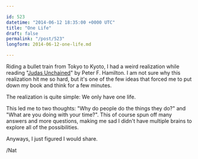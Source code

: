 ```yaml
---

id: 523
datetime: "2014-06-12 18:35:00 +0000 UTC"
title: "One Life"
draft: false
permalink: "/post/523"
longform: 2014-06-12-one-life.md

---
```


Riding a bullet train from Tokyo to Kyoto, I had a weird realization while reading "[Judas Unchained](https://www.goodreads.com/book/show/45244.Judas_Unchained)" by Peter F. Hamilton. I am not sure why this realization hit me so hard, but it's one of the few ideas that forced me to put down my book and think for a few minutes.

The realization is quite simple: We only have one life. 

This led me to two thoughts: "Why do people do the things they do?" and "What are you doing with your time?". This of course spun off many answers and more questions, making me sad I didn't have multiple brains to explore all of the possibilities.

Anyways, I just figured I would share.

/Nat

